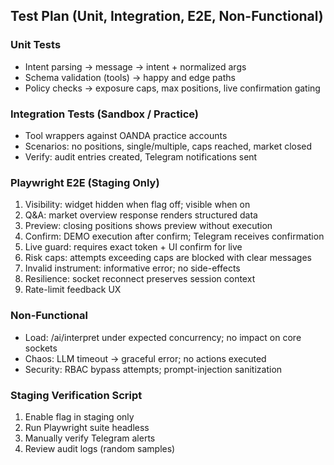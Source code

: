 ## Test Plan (Unit, Integration, E2E, Non-Functional)

### Unit Tests
- Intent parsing → message → intent + normalized args
- Schema validation (tools) → happy and edge paths
- Policy checks → exposure caps, max positions, live confirmation gating

### Integration Tests (Sandbox / Practice)
- Tool wrappers against OANDA practice accounts
- Scenarios: no positions, single/multiple, caps reached, market closed
- Verify: audit entries created, Telegram notifications sent

### Playwright E2E (Staging Only)
1) Visibility: widget hidden when flag off; visible when on
2) Q&A: market overview response renders structured data
3) Preview: closing positions shows preview without execution
4) Confirm: DEMO execution after confirm; Telegram receives confirmation
5) Live guard: requires exact token + UI confirm for live
6) Risk caps: attempts exceeding caps are blocked with clear messages
7) Invalid instrument: informative error; no side-effects
8) Resilience: socket reconnect preserves session context
9) Rate-limit feedback UX

### Non-Functional
- Load: /ai/interpret under expected concurrency; no impact on core sockets
- Chaos: LLM timeout → graceful error; no actions executed
- Security: RBAC bypass attempts; prompt-injection sanitization

### Staging Verification Script
1) Enable flag in staging only
2) Run Playwright suite headless
3) Manually verify Telegram alerts
4) Review audit logs (random samples)
